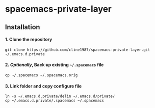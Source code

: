 # spacemacs-private-layer

## Installation

#### 1. Clone the repository
```shell
git clone https://github.com/cline1987/spacemacs-private-layer.git ~/.emacs.d.private
```

#### 2. *Optionally*, Back up existing `~/.spacemacs` file
```shell
cp ~/.spacemacs ~/.spacemacs.orig
```

#### 3. Link folder and copy configure file
```shell
ln -s ~/.emacs.d.private/delin ~/.emacs.d/private/
cp ~/.emacs.d.private/.spacemacs ~/.spacemacs
```
